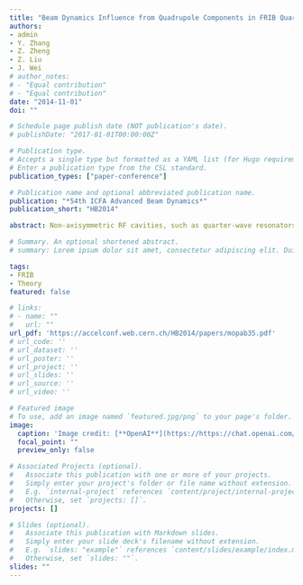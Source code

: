 ```yaml
---
title: "Beam Dynamics Influence from Quadrupole Components in FRIB Quarter Wave Resonators"
authors:
- admin
- Y. Zhang
- Z. Zheng
- Z. Liu
- J. Wei
# author_notes:
# - "Equal contribution"
# - "Equal contribution"
date: "2014-11-01"
doi: ""

# Schedule page publish date (NOT publication's date).
# publishDate: "2017-01-01T00:00:00Z"

# Publication type.
# Accepts a single type but formatted as a YAML list (for Hugo requirements).
# Enter a publication type from the CSL standard.
publication_types: ["paper-conference"]

# Publication name and optional abbreviated publication name.
publication: "*54th ICFA Advanced Beam Dynamics*"
publication_short: "HB2014"

abstract: Non-axisymmetric RF cavities, such as quarter-wave resonators (QWRs), can produce axially asymmetric multipole field components that can influence beam dynamics. For example, dipole components can cause beam steering, an effect that has been well known to the community since 2001. However, higher order multipole field components, such as quadrupole components, which have potential influence on beam dynamics, have never received enough attention yet. In this paper, we choose FRIB QWRs as an example and quadrupole components are extracted by multipole expansion. Then, influence of quadrupole components on a single cavity is studied using thin lens model. After that, the influence of quadrupole components on a whole FRIB linac segment one is studied, and effects such as transverse profile ovalization and blow up of beam size are witnessed. Lastly, a possible way of quadrupole components compensation for FRIB driving linac is discussed.

# Summary. An optional shortened abstract.
# summary: Lorem ipsum dolor sit amet, consectetur adipiscing elit. Duis posuere tellus ac convallis placerat. Proin tincidunt magna sed ex sollicitudin condimentum.

tags:
- FRIB
- Theory
featured: false

# links:
# - name: ""
#   url: ""
url_pdf: 'https://accelconf.web.cern.ch/HB2014/papers/mopab35.pdf'
# url_code: ''
# url_dataset: ''
# url_poster: ''
# url_project: ''
# url_slides: ''
# url_source: ''
# url_video: ''

# Featured image
# To use, add an image named `featured.jpg/png` to your page's folder. 
image:
  caption: 'Image credit: [**OpenAI**](https://https://chat.openai.com/auth/login)'
  focal_point: ""
  preview_only: false

# Associated Projects (optional).
#   Associate this publication with one or more of your projects.
#   Simply enter your project's folder or file name without extension.
#   E.g. `internal-project` references `content/project/internal-project/index.md`.
#   Otherwise, set `projects: []`.
projects: []

# Slides (optional).
#   Associate this publication with Markdown slides.
#   Simply enter your slide deck's filename without extension.
#   E.g. `slides: "example"` references `content/slides/example/index.md`.
#   Otherwise, set `slides: ""`.
slides: ""
---
```


<!-- {{% callout note %}}
Click the *Cite* button above to demo the feature to enable visitors to import publication metadata into their reference management software.
{{% /callout %}}

{{% callout note %}}
Create your slides in Markdown - click the *Slides* button to check out the example.
{{% /callout %}}

Add the publication's **full text** or **supplementary notes** here. You can use rich formatting such as including [code, math, and images](https://wowchemy.com/docs/content/writing-markdown-latex/). -->
